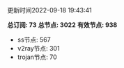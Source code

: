 更新时间2022-09-18 19:43:41

**总订阅: 73**
**总节点: 3022**
**有效节点: 938**
- ss节点: 567
- v2ray节点: 301
- trojan节点: 70
